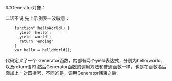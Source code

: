 ##Generator对象：

二话不说 先上示例表一波敬意：
```ecmascript 6
	function* helloWorld() {
	  yield 'hello';
	  yield 'world';
	  return 'ending'
	}
	var hello = helloWorld();
```
代码定义了一个 Generator函数，内部有两个yield表达式，分别为hello/world、以及return语句
然后Generator函数的调用方法和普通函数一样，也是在函数名后面加上一对圆括号，不同的是，调用Generator韩束之后，